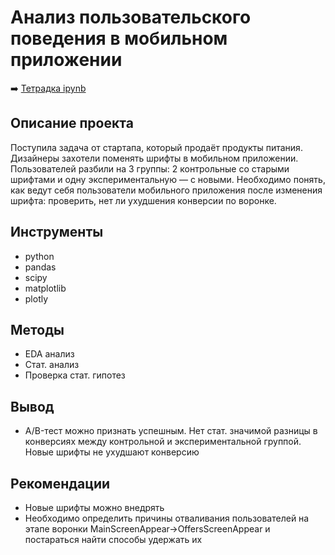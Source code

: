 # Анализ пользовательского поведения в мобильном приложении

➡️ [Тетрадка ipynb]()

## Описание проекта
Поступила задача от стартапа, который продаёт продукты питания. Дизайнеры захотели поменять шрифты в мобильном приложении. Пользователей разбили на 3 группы: 2 контрольные со старыми шрифтами и одну экспериментальную — с новыми. Необходимо понять, как ведут себя пользователи мобильного приложения после изменения шрифта: проверить, нет ли ухудшения конверсии по воронке.

## Инструменты
- python
- pandas
- scipy
- matplotlib
- plotly

## Методы
- EDA анализ
- Стат. анализ
- Проверка стат. гипотез

## Вывод
- A/B-тест можно признать успешным. Нет стат. значимой разницы в конверсиях между контрольной и экспериментальной группой. Новые шрифты не ухудшают конверсию

## Рекомендации
- Новые шрифты можно внедрять
- Необходимо определить причины отваливания пользователей на этапе воронки MainScreenAppear->OffersScreenAppear и постараться найти способы удержать их